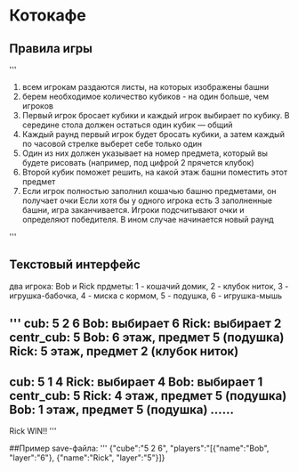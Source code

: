 # Котокафе
## Правила игры

'''
1) всем игрокам раздаются листы, на которых изображены башни
2) берем необходимое количество кубиков - на один больше, чем игроков
3) Первый игрок бросает кубики и каждый игрок выбирает по кубику. В середине стола должен остаться один кубик — общий
4) Каждый раунд первый игрок будет бросать кубики, а затем каждый по часовой стрелке выберет себе только один
5) Один из них должен указывает на номер предмета, который вы будете рисовать (например, под цифрой 2 прячется клубок)
6) Второй кубик поможет решить, на какой этаж башни поместить этот предмет
7) Если игрок полностью заполнил кошачью башню предметами, он получает очки
Если хотя бы у одного игрока есть 3 заполненные башни, игра
заканчивается. Игроки подсчитывают очки и определяют победителя. В ином случае начинается новый раунд

'''

## Текстовый интерфейс
два игрока: Bob и Rick
прдметы: 1 - кошачий домик, 2 - клубок ниток, 3 - игрушка-бабочка,
4 - миска с кормом, 5 - подушка, 6 - игрушка-мышь

'''
cub: 5 2 6
Bob: выбирает 6
Rick: выбирает 2
centr_cub: 5
Bob: 6 этаж, предмет 5 (подушка)
Rick: 5 этаж, предмет 2 (клубок ниток)
------
cub: 5 1 4
Rick: выбирает 4
Bob: выбирает 1
centr_cub: 5
Rick: 4 этаж, предмет 5 (подушка)
Bob: 1 этаж, предмет 5 (подушка)
......
------
Rick WIN!!
'''

##Пример save-файла:
'''
{"cube":"5 2 6",
"players":"[{"name":"Bob", "layer":"6"}, {"name":"Rick", "layer":"5"}]}

